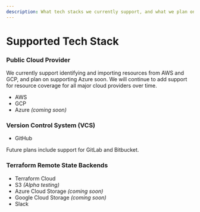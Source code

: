 ```yaml
---
description: What tech stacks we currently support, and what we plan on supporting soon.
---
```


# Supported Tech Stack

### Public Cloud Provider

We currently support identifying and importing resources from AWS and GCP, and plan on supporting Azure soon. We will continue to add support for resource coverage for all major cloud providers over time.

* AWS
* GCP
* Azure _(coming soon)_

### Version Control System (VCS)

* GitHub

Future plans include support for GitLab and Bitbucket.

### Terraform Remote State Backends

* Terraform Cloud
* S3 _(Alpha testing)_
* Azure Cloud Storage _(coming soon)_
* Google Cloud Storage _(coming soon)_
* Slack
